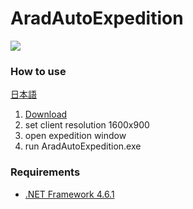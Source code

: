 # AradAutoExpedition
[![](https://i.imgur.com/mbARQP7.png)](https://www.youtube.com/watch?v=jU5yVZRpbcQ)

### How to use
[日本語](https://arad-blog.tk/posts/309)

1. [Download](https://github.com/aradtamako/AradAutoExpedition/releases)
2. set client resolution 1600x900
3. open expedition window
4. run AradAutoExpedition.exe

### Requirements
- [.NET Framework 4.6.1](https://www.microsoft.com/en-us/download/details.aspx?id=49982)
